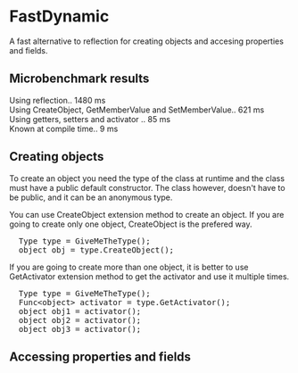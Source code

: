FastDynamic
===========

A fast alternative to reflection for creating objects and accesing properties and fields.



Microbenchmark results
----------------------

Using reflection.. 1480 ms<br/>
Using CreateObject, GetMemberValue and SetMemberValue.. 621 ms<br/>
Using getters, setters and activator .. 85 ms<br/>
Known at compile time.. 9 ms<br/>

Creating objects
------------------

To create an object you need the type of the class at runtime and the class must have a public
default constructor. The class however, doesn't have to be public, and it can be an anonymous type.

You can use CreateObject extension method to create an object. If you are going to create only one object,
CreateObject is the prefered way.


<pre>
  Type type = GiveMeTheType();
  object obj = type.CreateObject();
</pre>

If you are going to create more than one object, it is better to use GetActivator extension method
to get the activator and use it multiple times.

<pre>
  Type type = GiveMeTheType();
  Func&lt;object&gt; activator = type.GetActivator();
  object obj1 = activator();
  object obj2 = activator();
  object obj3 = activator();
</pre>

Accessing properties and fields
-------------------------------


